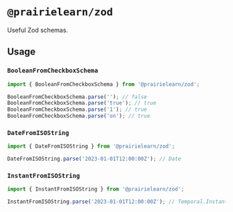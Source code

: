 # `@prairielearn/zod`

Useful Zod schemas.

## Usage

### `BooleanFromCheckboxSchema`

```ts
import { BooleanFromCheckboxSchema } from '@prairielearn/zod';

BooleanFromCheckboxSchema.parse(''); // false
BooleanFromCheckboxSchema.parse('true'); // true
BooleanFromCheckboxSchema.parse('1'); // true
BooleanFromCheckboxSchema.parse('on'); // true
```

### `DateFromISOString`

```ts
import { DateFromISOString } from '@prairielearn/zod';

DateFromISOString.parse('2023-01-01T12:00:00Z'); // Date
```

### `InstantFromISOString`

```ts
import { InstantFromISOString } from '@prairielearn/zod';

InstantFromISOString.parse('2023-01-01T12:00:00Z'); // Temporal.Instant
```
